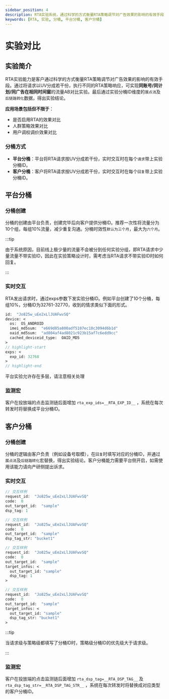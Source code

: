 ```yaml
---
sidebar_position: 4
description: RTA实验系统，通过科学的方式衡量RTA策略调节对广告效果的影响的有效手段。可实现同账号/同计划/同广告在相同时间窗的流量AB对比实验。
keywords: [RTA, 实验, 分桶, 平台分桶, 客户分桶]
---
```


# 实验对比

## 实验简介

RTA实验能力是客户通过科学的方式衡量RTA策略调节对广告效果的影响的有效手段。通过将请求以UV分成若干份，执行不同的RTA策略响应，可实现**同账号/同计划/同广告在相同时间窗**的流量AB对比实验。最后通过实验分桶ID维度的`展点消`及`后链路转化`数据，得出实验结论。

**应用场景包括但不限于**：
+ 是否启用RTA的效果对比
+ 人群策略效果对比
+ 用户调权调价效果对比

### 分桶方式
+ **平台分桶**：平台将RTA请求按UV分成若干份，实时交互时在每个`请求`带上实验分桶ID。
+ **客户分桶**：客户将RTA请求按UV分成若干份，实时交互时在每个`回复`带上实验分桶ID。

## 平台分桶

### 分桶创建
分桶的创建由平台负责，创建完毕后向客户提供分桶ID。推荐一次性将流量分为10个组，每组10%流量，减少重复沟通。分桶时效性`默认为三个月`，最大为`六个月`。

:::tip

由于系统原因，目前线上极少量的流量不会被分到任何实验分组，即RTA请求中少量流量不带实验ID，因此在实验策略设计时，需考虑当RTA请求不带实验ID时如何回复。

:::


### 实时交互

RTA发出请求时，通过exps参数下发实验分桶ID。例如平台创建了10个分桶，每组10%，分桶ID为32761-32770，收到的情求类似下面的形式。

```protobuf
id:  "Jo825w_uEe2xLlJUAFwvSQ"
device: <
  os:  OS_ANDROID
  imei_md5sum:  "e669d85a800adf5107ec10c3094d6b1d"
  oaid_md5sum:  "ad804af4ad8021c923b15af7c6edd9cc"
  cached_deviceid_type:  OAID_MD5
>
// highlight-start
exps: <
  exp_id: 32768
>
// highlight-end
```

平台实验允许存在多层，请注意相关处理

### 监测宏
客户在投放端的点击监测链后面增加 `rta_exp_ids=__RTA_EXP_ID__` ，系统在每次转发时将替换成平台分桶ID。

## 客户分桶

### 分桶创建
分桶的逻辑由客户负责（例如设备号取模），在`回复`时填写对应的分桶ID，并通过`展点消`及`后链路转化`宏替换，得出实验结论。客户分桶能力需要平台侧开启，如需使用该能力请向产研侧提出诉求。

### 实时交互

```protobuf title="客户自定义分桶（请求级数字型）"
// 交互样例
request_id:  "Jo825w_uEe2xLlJUAFwvSQ"
code:  0
out_target_id:  "sample"
dsp_tag: 1
```

```protobuf title="客户自定义分桶（请求级字符型）"
// 交互样例
request_id:  "Jo825w_uEe2xLlJUAFwvSQ"
code:  0
out_target_id:  "sample"
dsp_tag_str: "bucket1"
```

```protobuf title="客户自定义分桶（策略级数字型）"
// 交互样例
request_id:  "Jo825w_uEe2xLlJUAFwvSQ"
code:  0
out_target_id:  "sample"
target_infos: <
  out_target_id: "sample"
  dsp_tag: 1
>
```

```protobuf title="客户自定义分桶（策略级字符型）"
// 交互样例
request_id:  "Jo825w_uEe2xLlJUAFwvSQ"
code:  0
out_target_id:  "sample"
target_infos: <
  out_target_id: "sample"
  dsp_tag_str: "bucket1"
>
```

:::tip

当请求级与策略级都填写了分桶ID时，策略级分桶ID的优先级大于请求级。

:::

### 监测宏
客户在投放端的点击监测链后面增加 `rta_dsp_tag=__RTA_DSP_TAG__` 及 `rta_dsp_tag_str=__RTA_DSP_TAG_STR__` ，系统在每次转发时将替换成对应类型的客户分桶ID。